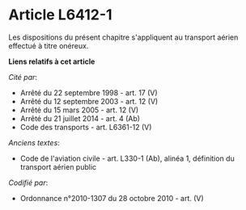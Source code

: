 # Article L6412-1

Les dispositions du présent chapitre s'appliquent au transport aérien effectué à titre onéreux.

**Liens relatifs à cet article**

_Cité par_:

  - Arrêté du 22 septembre 1998 - art. 17 (V)
  - Arrêté du 12 septembre 2003 - art. 12 (V)
  - Arrêté du 15 mars 2005 - art. 12 (V)
  - Arrêté du 21 juillet 2014 - art. 4 (Ab)
  - Code des transports - art. L6361-12 (V)

_Anciens textes_:

  - Code de l'aviation civile - art. L330-1 (Ab), alinéa 1, définition du transport aérien public

_Codifié par_:

  - Ordonnance n°2010-1307 du 28 octobre 2010 - art. (V)
